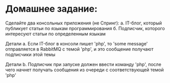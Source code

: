 # Домашнее задание:
 Сделайте два консольных приложения (не Спринг):
   а. IT-блог, который публикует статьи по языкам программирования
   б. Подписчик, которого интересуют статьи по определенным языкам

   Детали a. Если IT-блог в консоли пишет 'php', то 'some message'
   отправляется в RabbitMQ с темой 'php', и это сообщение получают подписчики
   этой темы

   Детали b. Подписчик при запуске должен ввести команду 'php', после
   чего начнет получать сообщения из очереди с соответствующей темой 'php'
